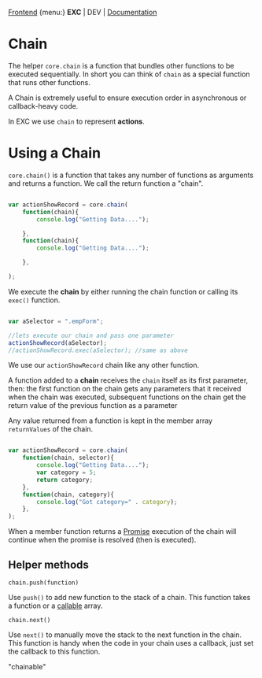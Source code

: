 [Frontend](./fte_index.md) {menu:}
**EXC** | DEV | [Documentation](./doc_index.md)

# Chain #

The helper `core.chain` is a function that bundles other functions to be executed sequentially. In short you can think of `chain` as a special function that runs other functions.

A Chain is extremely useful to ensure execution order in asynchronous or callback-heavy code.

In EXC we use `chain` to represent **actions**.


# Using a Chain #

`core.chain()` is a function that takes any number of functions as arguments and returns a function. We call the return function a "chain".

```js

var actionShowRecord = core.chain(
	function(chain){
		console.log("Getting Data....");

	},
	function(chain){
		console.log("Getting Data....");

	},

);
```

We execute the **chain** by either running the chain function or calling its `exec()` function.

```js

var aSelector = ".empForm";

//lets execute our chain and pass one parameter
actionShowRecord(aSelector);
//actionShowRecord.exec(aSelector); //same as above

```

We use our `actionShowRecord` chain like any other function.

A function added to a **chain** receives the `chain` itself as its first parameter, then: the first function on the chain gets any parameters that it received when the chain was executed, subsequent functions on the chain get the return value of the previous function as a parameter

Any value returned from a function is kept in the member array `returnValues` of the chain.

```js

var actionShowRecord = core.chain(
	function(chain, selector){
		console.log("Getting Data....");
		var category = 5;
		return category;
	},
	function(chain, category){
		console.log("Got category=" . category);
	},
);
```

When a member function returns a [Promise](.fte_ref_core_promise.md) execution of the chain will continue when the promise is resolved (then is executed).



## Helper methods ##


`chain.push(function)`

Use `push()` to add new function to the stack of a chain. This function takes a function or a [callable](./fte_ref_callbacks.md) array.


`chain.next()`

Use `next()` to manually move the stack to the next function in the chain. This function is handy when the code in your chain uses a callback, just set the callback to this function.

"chainable"
